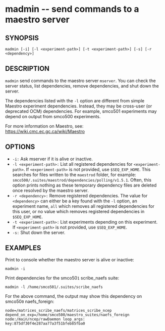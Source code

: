 madmin -- send commands to a maestro server
=============================================

## SYNOPSIS

`madmin [-i] [-l <experiment-path>] [-t <experiment-path>] [-s] [-r <dependency>]`

## DESCRIPTION

`madmin` send commands to the maestro server `mserver`. You can check the server status, list dependencies, remove dependencies, and shut down the server.

The dependencies listed with the `-l` option are different from simple Maestro experiment dependencies. Instead, they may be cross-user (or deprecated OCM) dependencies. For example, smco501 experiments may depend on output from smco500 experiments.

For more information on Maestro, see: https://wiki.cmc.ec.gc.ca/wiki/Maestro

## OPTIONS

* `-i:` Ask mserver if it is alive or inactive.
* `-l <experiment-path>:` List all registered dependencies for `<experiment-path>`. If `<experiment-path>` is not provided, use `$SEQ_EXP_HOME`. This searches for files written to the `maestrod` folder, for example: `smco500/.suites/maestrod/dependencies/polling/v1.5.1`. Often, this option prints nothing as these temporary dependency files are deleted once resolved by the maestro server.
* `-r <dependency>:` Remove registered dependencies. The value for `<dependency>` can either be a key found with the `-l` option, an experiment name, `all` which removes all registered dependencies for this user, or no value which removes registered dependencies in `$SEQ_EXP_HOME`.
* `-t <experiment-path>:` List experiments depending on this experiment. If `<experiment-path>` is not provided, use `$SEQ_EXP_HOME`.
* `-s:` Shut down the server.

## EXAMPLES

Print to console whether the maestro server is alive or inactive:

```
madmin -i
```

Print dependencies for the smco50`1` scribe_naefs suite:

```
madmin -l /home/smco501/.suites/scribe_naefs
```

For the above command, the output may show this dependency on smco50`0` naefs_foreign:

```
node=/matrices_scribe_naefs/matrices_scribe_ncep depend_on_exp=/home/smco500/maestro_suites/naefs_foreign node:/main/ncep/rawDaemon loop_args: key:875df30f4e287aa77a3f51bfeb85fba0
```
